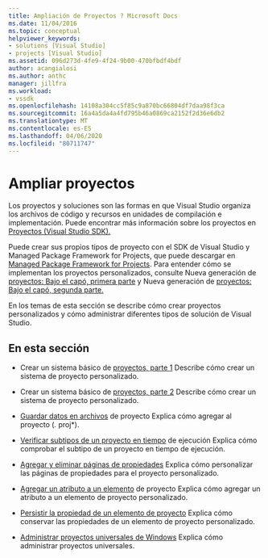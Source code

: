 ```yaml
---
title: Ampliación de Proyectos ? Microsoft Docs
ms.date: 11/04/2016
ms.topic: conceptual
helpviewer_keywords:
- solutions [Visual Studio]
- projects [Visual Studio]
ms.assetid: 096d273d-4fe9-4f24-9b00-470bfbdf4bdf
author: acangialosi
ms.author: anthc
manager: jillfra
ms.workload:
- vssdk
ms.openlocfilehash: 14108a304cc5f85c9a870bc66804df7daa98f3ca
ms.sourcegitcommit: 16a4a5da4a4fd795b46a0869ca2152f2d36e6db2
ms.translationtype: MT
ms.contentlocale: es-ES
ms.lasthandoff: 04/06/2020
ms.locfileid: "80711747"
---
```

# <a name="extend-projects"></a>Ampliar proyectos
Los proyectos y soluciones son las formas en que Visual Studio organiza los archivos de código y recursos en unidades de compilación e implementación. Puede encontrar más información sobre los proyectos en [Proyectos (Visual Studio SDK).](../extensibility/extending-projects.md)

 Puede crear sus propios tipos de proyecto con el SDK de Visual Studio y Managed Package Framework for Projects, que puede descargar en [Managed Package Framework for Projects](https://github.com/tunnelvisionlabs/MPFProj10). Para entender cómo se implementan los proyectos personalizados, consulte Nueva generación de [proyectos: Bajo el capó, primera parte](../extensibility/internals/new-project-generation-under-the-hood-part-one.md) y Nueva generación de [proyectos: Bajo el capó, segunda parte.](../extensibility/internals/new-project-generation-under-the-hood-part-two.md)

 En los temas de esta sección se describe cómo crear proyectos personalizados y cómo administrar diferentes tipos de solución de Visual Studio.

## <a name="in-this-section"></a>En esta sección
- Crear un sistema básico de [proyectos, parte 1](../extensibility/creating-a-basic-project-system-part-1.md) Describe cómo crear un sistema de proyecto personalizado.

- Crear un sistema básico de [proyectos, parte 2](../extensibility/creating-a-basic-project-system-part-2.md) Describe cómo crear un sistema de proyecto personalizado.

- [Guardar datos en archivos](../extensibility/saving-data-in-project-files.md) de proyecto Explica cómo agregar al proyecto (<em>.</em> proj*).

- [Verificar subtipos de un proyecto en tiempo](../extensibility/verifying-subtypes-of-a-project-at-run-time.md) de ejecución Explica cómo comprobar el subtipo de un proyecto en tiempo de ejecución.

- [Agregar y eliminar páginas de propiedades](../extensibility/adding-and-removing-property-pages.md) Explica cómo personalizar las páginas de propiedades para el proyecto personalizado.

- [Agregar un atributo a un elemento](../extensibility/adding-an-attribute-to-a-project-item.md) de proyecto Explica cómo agregar un atributo a un elemento de proyecto personalizado.

- [Persistir la propiedad de un elemento de proyecto](../extensibility/persisting-the-property-of-a-project-item.md) Explica cómo conservar las propiedades de un elemento de proyecto personalizado.

- [Administrar proyectos universales de Windows](../extensibility/managing-universal-windows-projects.md) Explica cómo administrar proyectos universales.
